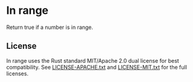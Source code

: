 # In range

Return true if a number is in range.

## License

In range uses the Rust standard MIT/Apache 2.0 dual license for best
compatibility. See
[LICENSE-APACHE.txt](LICENSE-APACHE.txt) and [LICENSE-MIT.txt](LICENSE-MIT.txt)
for the full licenses.
